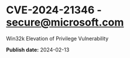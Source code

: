 # CVE-2024-21346 - secure@microsoft.com

Win32k Elevation of Privilege Vulnerability

**Publish date:** 2024-02-13

